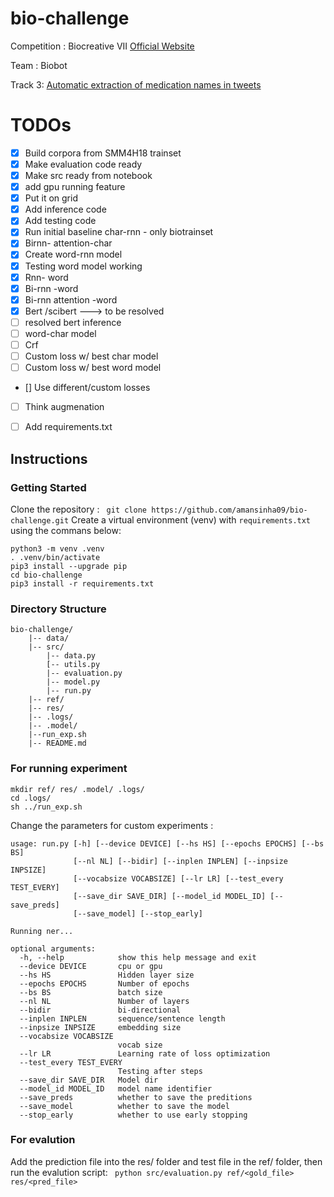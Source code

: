 # bio-challenge
Competition :  Biocreative VII [Official Website](https://biocreative.bioinformatics.udel.edu/tasks/biocreative-vii/)

Team : Biobot

Track 3: [Automatic extraction of medication names in tweets](https://biocreative.bioinformatics.udel.edu/tasks/biocreative-vii/track-3/)

# TODOs

- [x] Build corpora from SMM4H18 trainset
- [x] Make evaluation code ready
- [x] Make src ready from notebook
- [x] add gpu running feature
- [x] Put it on grid
- [x] Add inference code
- [x] Add testing code
- [x] Run initial baseline char-rnn - only biotrainset
- [x] Birnn- attention-char
- [x] Create word-rnn model  
- [x] Testing word model working
- [x] Rnn- word
- [x] Bi-rnn -word
- [x] Bi-rnn attention -word
- [x] Bert /scibert ---> to be resolved 
- [ ] resolved bert inference
- [ ] word-char model
- [ ] Crf
- [ ] Custom loss w/ best char model
- [ ] Custom loss w/ best word model 
- [] Use different/custom losses
- [ ] Think augmenation
- [ ] Add requirements.txt


## Instructions

### Getting Started 

Clone the repository : ``` git clone https://github.com/amansinha09/bio-challenge.git```
Create a virtual environment (venv) with ```requirements.txt``` using the commans below:

```
python3 -m venv .venv
. .venv/bin/activate
pip3 install --upgrade pip
cd bio-challenge
pip3 install -r requirements.txt
```

### Directory Structure
```
bio-challenge/
	|-- data/
	|-- src/
		|-- data.py
		[-- utils.py
		|-- evaluation.py
		|-- model.py
		|-- run.py
	|-- ref/
	|-- res/
	|-- .logs/
	|-- .model/
	|--run_exp.sh
	|-- README.md
```

### For running experiment


```
mkdir ref/ res/ .model/ .logs/
cd .logs/
sh ../run_exp.sh
```

Change the parameters for custom experiments :

```
usage: run.py [-h] [--device DEVICE] [--hs HS] [--epochs EPOCHS] [--bs BS]
              [--nl NL] [--bidir] [--inplen INPLEN] [--inpsize INPSIZE]
              [--vocabsize VOCABSIZE] [--lr LR] [--test_every TEST_EVERY]
              [--save_dir SAVE_DIR] [--model_id MODEL_ID] [--save_preds]
              [--save_model] [--stop_early]

Running ner...

optional arguments:
  -h, --help            show this help message and exit
  --device DEVICE       cpu or gpu
  --hs HS               Hidden layer size
  --epochs EPOCHS       Number of epochs
  --bs BS               batch size
  --nl NL               Number of layers
  --bidir               bi-directional
  --inplen INPLEN       sequence/sentence length
  --inpsize INPSIZE     embedding size
  --vocabsize VOCABSIZE
                        vocab size
  --lr LR               Learning rate of loss optimization
  --test_every TEST_EVERY
                        Testing after steps
  --save_dir SAVE_DIR   Model dir
  --model_id MODEL_ID   model name identifier
  --save_preds          whether to save the preditions
  --save_model          whether to save the model
  --stop_early          whether to use early stopping
```

### For evalution

Add the prediction file into the res/ folder and test file in the ref/ folder, then run the evalution script: ``` python src/evaluation.py ref/<gold_file> res/<pred_file>```
